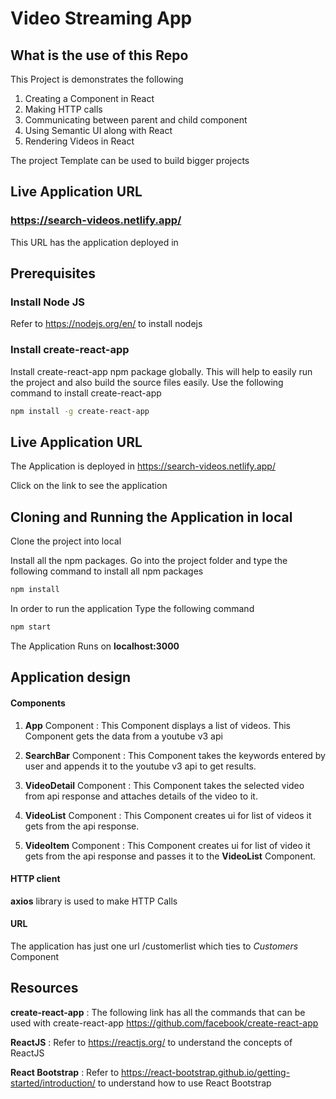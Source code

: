 # Video Streaming App

## What is the use of this Repo

This Project is demonstrates the following
1. Creating a Component in React
2. Making HTTP calls
3. Communicating between parent and child component
4. Using Semantic UI along with React
5. Rendering Videos in React

The project Template can be used to build bigger projects

## Live Application URL

### https://search-videos.netlify.app/
This URL has the application deployed in

## Prerequisites

### Install Node JS
Refer to https://nodejs.org/en/ to install nodejs

### Install create-react-app
Install create-react-app npm package globally. This will help to easily run the project and also build the source files easily. Use the following command to install create-react-app

```bash
npm install -g create-react-app
```
## Live Application URL

The Application is deployed in https://search-videos.netlify.app/

Click on the link to see the application

## Cloning and Running the Application in local

Clone the project into local

Install all the npm packages. Go into the project folder and type the following command to install all npm packages

```bash
npm install
```

In order to run the application Type the following command

```bash
npm start
```

The Application Runs on **localhost:3000**

## Application design

#### Components

1. **App** Component : This Component displays a list of videos. This Component gets the data from a youtube v3 api 

2. **SearchBar** Component : This Component takes the keywords entered by user and appends it to the youtube v3 api to get results.

3. **VideoDetail** Component : This Component takes the selected video from api response and attaches details of the video to it.

4. **VideoList** Component : This Component creates ui for list of videos it gets from the api response.

5. **VideoItem** Component : This Component creates ui for list of video it gets from the api response and passes it to the **VideoList** Component.

#### HTTP client

**axios** library is used to make HTTP Calls

#### URL

The application has just one url /customerlist which ties to *Customers* Component

## Resources

**create-react-app** : The following link has all the commands that can be used with create-react-app
https://github.com/facebook/create-react-app

**ReactJS** : Refer to https://reactjs.org/ to understand the concepts of ReactJS

**React Bootstrap** : Refer to https://react-bootstrap.github.io/getting-started/introduction/ to understand how to use React Bootstrap
